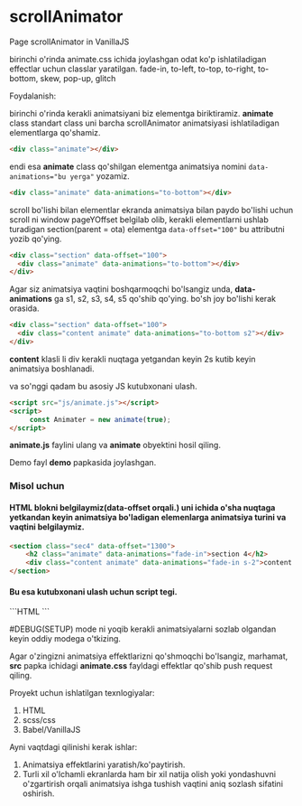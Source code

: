 # scrollAnimator
 Page scrollAnimator in VanillaJS

birinchi o'rinda animate.css ichida joylashgan odat ko'p ishlatiladigan effectlar uchun classlar yaratilgan. 
fade-in, to-left, to-top, to-right, to-bottom, skew, pop-up, glitch

Foydalanish:

birinchi o'rinda kerakli animatsiyani biz elementga biriktiramiz.
**animate** class standart class uni barcha scrollAnimator animatsiyasi ishlatiladigan elementlarga qo'shamiz.
```HTML
<div class="animate"></div>
```
endi esa **animate** class qo'shilgan elementga animatsiya nomini `data-animations="bu yerga"`  yozamiz.


```HTML
<div class="animate" data-animations="to-bottom"></div>
```

scroll bo'lishi bilan elementlar ekranda animatsiya bilan paydo bo'lishi uchun scroll ni window pageYOffset belgilab olib,  kerakli elementlarni ushlab turadigan section(parent = ota) elementga `data-offset="100"`   bu attributni yozib qo'ying.

```HTML
<div class="section" data-offset="100">
  <div class="animate" data-animations="to-bottom"></div>
</div>
```

Agar siz animatsiya vaqtini boshqarmoqchi bo'lsangiz unda, **data-animations** ga s1, s2, s3, s4, s5  qo'shib qo'ying. bo'sh joy bo'lishi kerak orasida.
```HTML
<div class="section" data-offset="100">
  <div class="content animate" data-animations="to-bottom s2"></div>
</div>
```
**content** klasli li div kerakli nuqtaga yetgandan keyin 2s kutib keyin animatsiya boshlanadi.


va so'nggi qadam bu asosiy JS kutubxonani ulash.
```HTML
<script src="js/animate.js"></script>
<script>
	 const Animater = new animate(true);
</script>
```

**animate.js** faylini ulang va **animate**  obyektini hosil qiling.

Demo fayl **demo** papkasida joylashgan.



<h3>Misol uchun</h3>

<h4>HTML blokni belgilaymiz(data-offset orqali.) uni ichida o'sha nuqtaga yetkandan keyin animatsiya bo'ladigan elemenlarga animatsiya turini va vaqtini belgilaymiz.</h4>

```HTML
<section class="sec4" data-offset="1300">
    <h2 class="animate" data-animations="fade-in">section 4</h2>
    <div class="content animate" data-animations="fade-in s-2">content text</div>
</section>
```

<h4>Bu esa kutubxonani ulash uchun script tegi. </h4>
```HTML
<script src="js/animate.js"></script>
<script>
	 const Animater = new animate(true);
</script>
```

#DEBUG(SETUP) mode ni yoqib kerakli animatsiyalarni sozlab olgandan keyin oddiy modega o'tkizing.


Agar o'zingizni animatsiya effektlarizni qo'shmoqchi bo'lsangiz, marhamat, **src** papka ichidagi **animate.css** fayldagi effektlar qo'shib push request qiling. 

Proyekt uchun ishlatilgan texnlogiyalar:
1. HTML
2. scss/css
3. Babel/VanillaJS


Ayni vaqtdagi qilinishi kerak ishlar:
1. Animatsiya effektlarini yaratish/ko'paytirish.
2. Turli xil o'lchamli ekranlarda ham bir xil natija olish yoki yondashuvni o'zgartirish orqali animatsiya ishga tushish vaqtini aniq sozlash sifatini oshirish.